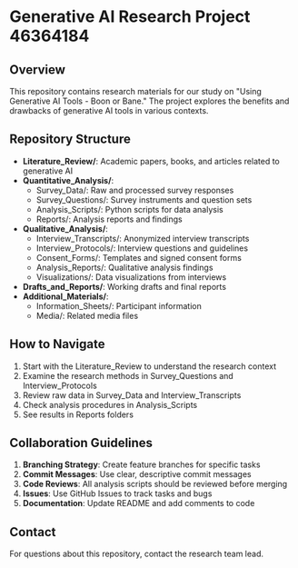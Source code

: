 # Generative AI Research Project 46364184

## Overview
This repository contains research materials for our study on "Using Generative AI Tools - Boon or Bane." The project explores the benefits and drawbacks of generative AI tools in various contexts.

## Repository Structure
- **Literature_Review/**: Academic papers, books, and articles related to generative AI
- **Quantitative_Analysis/**: 
  - Survey_Data/: Raw and processed survey responses
  - Survey_Questions/: Survey instruments and question sets
  - Analysis_Scripts/: Python scripts for data analysis
  - Reports/: Analysis reports and findings
- **Qualitative_Analysis/**: 
  - Interview_Transcripts/: Anonymized interview transcripts
  - Interview_Protocols/: Interview questions and guidelines
  - Consent_Forms/: Templates and signed consent forms
  - Analysis_Reports/: Qualitative analysis findings
  - Visualizations/: Data visualizations from interviews
- **Drafts_and_Reports/**: Working drafts and final reports
- **Additional_Materials/**: 
  - Information_Sheets/: Participant information
  - Media/: Related media files

## How to Navigate
1. Start with the Literature_Review to understand the research context
2. Examine the research methods in Survey_Questions and Interview_Protocols
3. Review raw data in Survey_Data and Interview_Transcripts
4. Check analysis procedures in Analysis_Scripts
5. See results in Reports folders

## Collaboration Guidelines
1. **Branching Strategy**: Create feature branches for specific tasks
2. **Commit Messages**: Use clear, descriptive commit messages
3. **Code Reviews**: All analysis scripts should be reviewed before merging
4. **Issues**: Use GitHub Issues to track tasks and bugs
5. **Documentation**: Update README and add comments to code

## Contact
For questions about this repository, contact the research team lead.